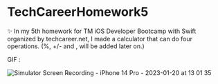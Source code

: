 # TechCareerHomework5

✨ In my 5th homework for TM iOS Developer Bootcamp with Swift organized by techcareer.net, I made a calculator that can do four operations. (%, +/- and , will be added later on.)

GIF :

![Simulator Screen Recording - iPhone 14 Pro - 2023-01-20 at 13 01 35](https://user-images.githubusercontent.com/97634053/213668422-a462bf64-0907-48a3-a4a0-a11cb3390bf8.gif)
